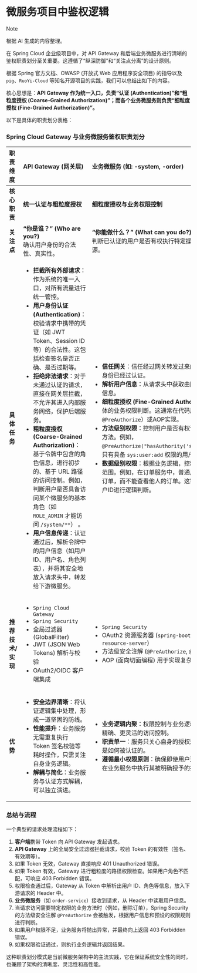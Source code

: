 # 微服务项目中鉴权逻辑

> [!NOTE]
> 根据 AI 生成的内容整理。

在 Spring Cloud 企业级项目中，对 API Gateway 和后端业务微服务进行清晰的鉴权职责划分至关重要。这遵循了“纵深防御”和“关注点分离”的设计原则。

根据 Spring 官方文档、OWASP (开放式 Web 应用程序安全项目) 的指导以及 `pig`、`RuoYi-Cloud` 等知名开源项目的实践，我们可以总结出如下的内容。

核心思想是：**API Gateway 作为统一入口，负责“认证 (Authentication)”和“粗粒度授权 (Coarse-Grained Authorization)”；而各个业务微服务则负责“细粒度授权 (Fine-Grained Authorization)”。**

以下是具体的职责划分表格：

### Spring Cloud Gateway 与业务微服务鉴权职责划分

| 职责维度          | API Gateway (网关层)                                                                                                                                                                                                                                                                                                                                                                                                                                                                                                                                                                                                                                                                                 | 业务微服务 (如: -system, -order)                                                                                                                                                                                                                                                                                                                                                                                                                                                                                                                                                                                                                            |
| :---------------- | :--------------------------------------------------------------------------------------------------------------------------------------------------------------------------------------------------------------------------------------------------------------------------------------------------------------------------------------------------------------------------------------------------------------------------------------------------------------------------------------------------------------------------------------------------------------------------------------------------------------------------------------------------------------------------------------------------- | :---------------------------------------------------------------------------------------------------------------------------------------------------------------------------------------------------------------------------------------------------------------------------------------------------------------------------------------------------------------------------------------------------------------------------------------------------------------------------------------------------------------------------------------------------------------------------------------------------------------------------------------------------------- |
| **核心职责**      | **统一认证与粗粒度授权**                                                                                                                                                                                                                                                                                                                                                                                                                                                                                                                                                                                                                                                                             | **细粒度授权与业务权限控制**                                                                                                                                                                                                                                                                                                                                                                                                                                                                                                                                                                                                                                |
| **关注点**        | **“你是谁？” (Who are you?)**<br>确认用户身份的合法性、真实性。                                                                                                                                                                                                                                                                                                                                                                                                                                                                                                                                                                                                                                      | **“你能做什么？” (What can you do?)**<br>判断已认证的用户是否有权执行特定操作或访问特定资源。                                                                                                                                                                                                                                                                                                                                                                                                                                                                                                                                                               |
| **具体任务**      | <ul><li>**拦截所有外部请求**：作为系统的唯一入口，对所有流量进行统一管控。</li><li>**用户身份认证 (Authentication)**：校验请求中携带的凭证（如 JWT Token、Session ID 等）的合法性。这包括检查签名是否正确、是否过期等。</li><li>**拒绝非法请求**：对于未通过认证的请求，直接在网关层拦截，不允许其进入内部服务网络，保护后端服务。</li><li>**粗粒度授权 (Coarse-Grained Authorization)**：基于令牌中包含的角色信息，进行初步的、基于 URL 路径的访问控制。例如，判断用户是否具备访问某个微服务的基本角色（如 `ROLE_ADMIN` 才能访问 `/system/**`） 。</li><li>**用户信息传递**：认证通过后，解析令牌中的用户信息（如用户ID、用户名、角色列表），并将其安全地放入请求头中，转发给下游微服务。</li></ul> | <ul><li>**信任网关**：信任经过网关转发过来的请求，默认其用户身份已经过认证。</li><li>**解析用户信息**：从请求头中获取由网关传递过来的用户信息。</li><li>**细粒度授权 (Fine-Grained Authorization)**：执行具体的业务权限判断。这通常在代码层面通过注解（如 `@PreAuthorize`）或AOP实现。</li><li>**方法级别权限**：控制用户是否有权调用某个 Controller 方法。例如，`@PreAuthorize("hasAuthority('sys:user:add')")`，只有具备 `sys:user:add` 权限的用户才能新增用户。</li><li>**数据级别权限**：根据业务逻辑，控制用户对数据的访问范围。例如，在订单服务中，普通用户只能查询自己的订单，而不能查看他人的订单。这需要业务代码结合用户ID进行逻辑判断。</li></ul> |
| **推荐技术/实现** | <ul><li>`Spring Cloud Gateway`</li><li>`Spring Security`</li><li>全局过滤器 (GlobalFilter)</li><li>JWT (JSON Web Tokens) 解析与校验 </li><li>OAuth2/OIDC 客户端集成</li></ul>                                                                                                                                                                                                                                                                                                                                                                                                                                                                                                                        | <ul><li>`Spring Security`</li><li>OAuth2 资源服务器 (`spring-boot-starter-oauth2-resource-server`) </li><li>方法级安全注解 (`@PreAuthorize`, `@PostAuthorize`)</li><li>AOP (面向切面编程) 用于实现复杂的数据权限</li></ul>                                                                                                                                                                                                                                                                                                                                                                                                                                  |
| **优势**          | <ul><li>**安全边界清晰**：将认证逻辑集中处理，形成一道坚固的防线。</li><li>**性能提升**：业务服务无需重复执行 Token 签名校验等耗时操作，只需关注自身业务逻辑。</li><li>**解耦与简化**：业务服务与认证方式解耦，可以独立演进。</li></ul>                                                                                                                                                                                                                                                                                                                                                                                                                                                              | <ul><li>**业务逻辑内聚**：权限控制与业务逻辑紧密结合，实现更精确、更灵活的访问控制。</li><li>**职责单一**：服务只关心自身的授权逻辑，无需关心用户是如何被认证的。</li><li>**遵循最小权限原则**：确保即使用户通过了网关，也只能在业务服务中执行其被明确授予的操作。</li></ul>                                                                                                                                                                                                                                                                                                                                                                                |

### 总结与流程

一个典型的请求处理流程如下：

1.  **客户端**携带 Token 向 API Gateway 发起请求。
2.  **API Gateway** 上的全局安全过滤器拦截请求，校验 Token 的有效性（签名、有效期等）。
3.  如果 Token 无效，Gateway 直接响应 401 Unauthorized 错误。
4.  如果 Token 有效，Gateway 进行粗粒度的路径权限检查。如果用户角色不匹配，可响应 403 Forbidden 错误。
5.  权限检查通过后，Gateway 从 Token 中解析出用户 ID、角色等信息，放入下游请求的 Header 中。
6.  **业务微服务**（如 `order-service`）接收到请求，从 Header 中读取用户信息。
7.  当请求访问需要特定权限的业务方法时（例如，删除订单），Spring Security 的方法级安全注解 `@PreAuthorize` 会被触发，根据用户信息和预设的权限规则进行判断。
8.  如果用户权限不足，业务服务将抛出异常，并最终向上返回 403 Forbidden 错误。
9.  如果权限验证通过，则执行业务逻辑并返回结果。

这种职责划分模式是当前微服务架构中的主流实践，它在保证系统安全性的同时，也兼顾了架构的清晰度、灵活性和高性能。
